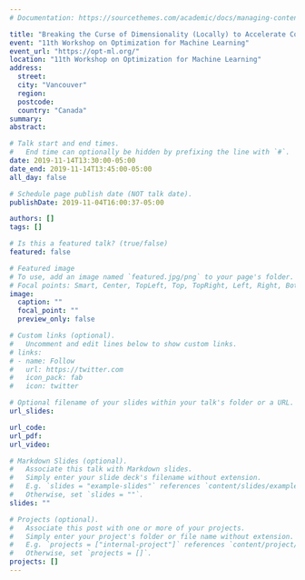 ```yaml
---
# Documentation: https://sourcethemes.com/academic/docs/managing-content/

title: "Breaking the Curse of Dimensionality (Locally) to Accelerate Conditional Gradients"
event: "11th Workshop on Optimization for Machine Learning"
event_url: "https://opt-ml.org/"
location: "11th Workshop on Optimization for Machine Learning"
address:
  street:
  city: "Vancouver"
  region:
  postcode:
  country: "Canada"
summary:
abstract:

# Talk start and end times.
#   End time can optionally be hidden by prefixing the line with `#`.
date: 2019-11-14T13:30:00-05:00
date_end: 2019-11-14T13:45:00-05:00
all_day: false

# Schedule page publish date (NOT talk date).
publishDate: 2019-11-04T16:00:37-05:00

authors: []
tags: []

# Is this a featured talk? (true/false)
featured: false

# Featured image
# To use, add an image named `featured.jpg/png` to your page's folder. 
# Focal points: Smart, Center, TopLeft, Top, TopRight, Left, Right, BottomLeft, Bottom, BottomRight.
image:
  caption: ""
  focal_point: ""
  preview_only: false

# Custom links (optional).
#   Uncomment and edit lines below to show custom links.
# links:
# - name: Follow
#   url: https://twitter.com
#   icon_pack: fab
#   icon: twitter

# Optional filename of your slides within your talk's folder or a URL.
url_slides:

url_code:
url_pdf:
url_video:

# Markdown Slides (optional).
#   Associate this talk with Markdown slides.
#   Simply enter your slide deck's filename without extension.
#   E.g. `slides = "example-slides"` references `content/slides/example-slides.md`.
#   Otherwise, set `slides = ""`.
slides: ""

# Projects (optional).
#   Associate this post with one or more of your projects.
#   Simply enter your project's folder or file name without extension.
#   E.g. `projects = ["internal-project"]` references `content/project/deep-learning/index.md`.
#   Otherwise, set `projects = []`.
projects: []
---
```

